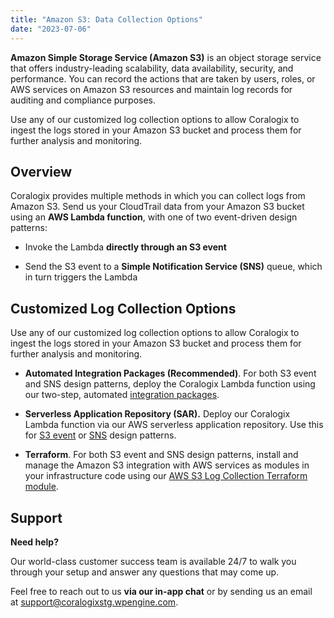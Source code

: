 ```yaml
---
title: "Amazon S3: Data Collection Options"
date: "2023-07-06"
---
```


**Amazon Simple Storage Service (Amazon S3)** is an object storage service that offers industry-leading scalability, data availability, security, and performance. You can record the actions that are taken by users, roles, or AWS services on Amazon S3 resources and maintain log records for auditing and compliance purposes.

Use any of our customized log collection options to allow Coralogix to ingest the logs stored in your Amazon S3 bucket and process them for further analysis and monitoring.

## Overview

Coralogix provides multiple methods in which you can collect logs from Amazon S3. Send us your CloudTrail data from your Amazon S3 bucket using an **AWS Lambda function**, with one of two event-driven design patterns:

- Invoke the Lambda **directly through an S3 event**

- Send the S3 event to a **Simple Notification Service (SNS)** queue, which in turn triggers the Lambda

## Customized Log Collection Options

Use any of our customized log collection options to allow Coralogix to ingest the logs stored in your Amazon S3 bucket and process them for further analysis and monitoring.

- **Automated Integration Packages (Recommended)**. For both S3 event and SNS design patterns, deploy the Coralogix Lambda function using our two-step, automated [integration packages](https://coralogixstg.wpengine.com/docs/integration-packages/).

- **Serverless Application Repository (SAR).** Deploy our Coralogix Lambda function via our AWS serverless application repository. Use this for [S3 event](https://coralogixstg.wpengine.com/docs/data-collection-s3/) or [SNS](https://coralogixstg.wpengine.com/docs/amazon-web-services-aws-s3-log-collection-via-sns-trigger/) design patterns.

- **Terraform**. For both S3 event and SNS design patterns, install and manage the Amazon S3 integration with AWS services as modules in your infrastructure code using our [AWS S3 Log Collection Terraform module](https://coralogixstg.wpengine.com/docs/terraform-modules-aws-s3-logs/).

## Support

**Need help?**

Our world-class customer success team is available 24/7 to walk you through your setup and answer any questions that may come up.

Feel free to reach out to us **via our in-app chat** or by sending us an email at [support@coralogixstg.wpengine.com](mailto:support@coralogixstg.wpengine.com).
